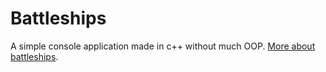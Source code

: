 # Battleships

A simple console application made in c++ without much OOP. [More about battleships](https://en.wikipedia.org/wiki/Battleship_(game)#Description).
